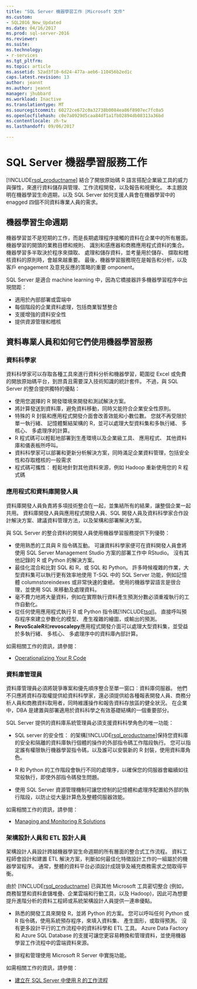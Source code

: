```yaml
---
title: "SQL Server 機器學習工作 |Microsoft 文件"
ms.custom:
- SQL2016_New_Updated
ms.date: 04/16/2017
ms.prod: sql-server-2016
ms.reviewer: 
ms.suite: 
ms.technology:
- r-services
ms.tgt_pltfrm: 
ms.topic: article
ms.assetid: 52ad3f10-6d24-477a-aeb6-110456b2ed1c
caps.latest.revision: 13
author: jeannt
ms.author: jeannt
manager: jhubbard
ms.workload: Inactive
ms.translationtype: MT
ms.sourcegitcommit: 60272ce672c0a32738b0084ea86f8907ec7fc0a5
ms.openlocfilehash: c0e7a0929d5caa84df1a1fb02894db08313a36bd
ms.contentlocale: zh-tw
ms.lasthandoff: 09/06/2017

---
```

# <a name="sql-server-machine-learning-tasks"></a>SQL Server 機器學習服務工作

[!INCLUDE[rsql_productname](../../includes/rsql-productname-md.md)] 結合了開放原始碼 R 語言搭配企業級工具的威力與彈性，來進行資料儲存與管理、工作流程開發，以及報告和視覺化。 本主題說明在機器學習生命週期，以及 SQL Server 如何支援人員會在機器學習中的 enagged 四個不同資料專業人員的需求。

## <a name="machine-learning-life-cycle"></a>機器學習生命週期

機器學習並不是短期的工作，而是長期處理程序接觸的資料在企業中的所有層面。 機器學習的開頭的業務目標和規則、 識別和感應器和商務應用程式資料的集合。 機器學習多半取決於程序來擷取、 處理和儲存資料，並考量用於儲存、 擷取和稽核資料的原則時，會越來越重要。 最後，機器學習服務現在是報告和分析，以及客戶 engagement 及意見反應的策略的重要 omponent。



SQL Server 是適合 machine learning 中，因為它橋接器許多機器學習程序中出現間距：

+ 適用於內部部署或雲端中
+ 每個階段的企業資料處理，包括商業智慧整合
+ 支援增強的資料安全性
+ 提供資源管理和稽核

## <a name="data-professionals-and-how-they-use-machine-learning"></a>資料專業人員和如何它們使用機器學習服務

### <a name="data-scientists"></a>資料科學家

資料科學家可以存取各種工具來進行資料分析和機器學習，範圍從 Excel 或免費的開放原始碼平台，到昂貴且需要深入技術知識的統計套件。 不過，與 SQL Server 的整合提供獨特的優點：

+ 使用您選擇的 R 開發環境來開發和測試解決方案。
+ 將計算發送到資料庫，避免資料移動，同時又能符合企業安全性原則。
+ 特殊的 R 封裝和應用程式開發介面會改善效能和小數位數。 您就不再受限於單一執行緒、 記憶體繫結架構的 R，並可以處理大型資料集和多執行緒、 多核心、 多處理序的計算。
+ R 程式碼可以輕鬆地部署到生產環境以及企業級工具、 應用程式、 其他資料庫和儀表板所呼叫。
+ 資料科學家可以部署和更新分析解決方案，同時滿足企業資料管理，包括安全性和存取稽核的一般需求
+ 程式碼可攜性： 輕鬆地針對其他資料來源，例如 Hadoop 重新使用您的 R 程式碼

### <a name="application-and-database-developers"></a>應用程式和資料庫開發人員

資料庫開發人員負責將多項技術整合在一起，並集結所有的結果，讓整個企業一起共用。 資料庫開發人員與應用程式開發人員、SQL 開發人員及資料科學家合作設計解決方案、建議資料管理方法，以及架構和部署解決方案。 

與 SQL Server 的整合資料的開發人員使用機器學習服務提供下列優勢：

+ 使用熟悉的工具與 R 指令碼互動。 可讓資料科學家便可在資料開發人員會將使用 SQL Server Management Studio 方案的部署工作中 RStudio。 沒有其他記錄的 R 或 Python 的解決方案。
+ 最佳化混合和比對 SQL 和 R，或 SQL 和 Python。 許多時候複雜的作業，大型資料集可以執行更有效率地使用 T-SQL 中的 SQL Server 功能，例如記憶體 columnstoreindexes 或非常快速的彙總。 使用的機器學習語言是很合理，並使用 SQL 來移動及處理資料。
+ 毫不費力地將大量資料，例如在實際執行資料產生預測分數必須重複執行的工作自動化。
+ 從任何使用應用程式執行 R 或 Python 指令碼[!INCLUDE[tsql](../../includes/tsql-md.md)]。 直接呼叫預存程序來建立參數化的模型、 產生複雜的繪圖，或輸出的預測。
+ **RevoScaleR**和**revoscalepy**應用程式開發介面可以處理大型資料集，並受益於多執行緒、 多核心、 多處理序中的資料庫內部計算。

如需相關工作的資訊，請參閱：
+ [Operationalizing Your R Code](../../advanced-analytics/r-services/operationalizing-your-r-code.md)

### <a name="database-administrators"></a>資料庫管理員

資料庫管理員必須將競爭專案和優先順序整合至單一窗口︰資料庫伺服器。 他們不只應將資料存取權提供給資料科學家，還必須提供給各種報表開發人員、商務分析人員和商務資料取用者，同時維護操作和報告資料存放區的健全狀況。 在企業中，DBA 是建置與部署適用於資料科學之有效基礎結構的一個重要部分。 

SQL Server 提供的資料庫系統管理員必須支援資料科學角色的唯一功能：

+ SQL server 的安全性： 的架構[!INCLUDE[rsql_productname](../../includes/rsql-productname-md.md)]保持您資料庫的安全和隔離的資料庫執行個體的操作的外部指令碼工作階段執行。 您可以指定誰有權限執行機器學習指令碼，以及誰可以安裝新的 R 封裝，使用資料庫角色。

+ R 和 Python 的工作階段會執行不同的處理序，以確保您的伺服器會繼續如往常般執行，即使外部指令碼發生問題。

+ 使用 SQL Server 資源管理機制可讓您控制的記憶體和處理序配置給外部的執行階段，以防止從大量計算危及整體伺服器效能。

如需相關工作的資訊，請參閱：
+ [Managing and Monitoring R Solutions](../../advanced-analytics/r-services/managing-and-monitoring-r-solutions.md)

### <a name="architects-and-etl-designers"></a>架構設計人員和 ETL 設計人員

架構設計人員設計跨越機器學習生命週期的所有層面的整合式工作流程。 資料工程師會設計和建置 ETL 解決方案，判斷如何最佳化特徵設計工作的一組屬於的機器學習程序。 通常，整體的資料平台必須設計成競爭及補充商務需求之間取得平衡。

由於 [!INCLUDE[rsql_productname](../../includes/rsql-productname-md.md)] 已與其他 Microsoft 工具密切整合 (例如，商務智慧和資料倉儲堆疊、企業雲端和行動工具，以及 Hadoop)，因此可為想要提升進階分析的資料工程師或系統架構設計人員提供一連串優點。

+ 熟悉的開發工具來開發 R，並將 Python 的方案。 您可以呼叫任何 Python 或 R 指令碼，使用系統預存程序，來填入資料集、 產生圖形，或取得預測。 沒有更多設計平行的工作流程中的資料科學和 ETL 工具。 Azure Data Factory 和 Azure SQL Database 的支援可讓您更容易轉換和管理資料，並使用機器學習工作流程中的雲端資料來源。

+ 排程和管理使用 Microsoft R Server 中實施功能。

如需相關工作的資訊，請參閱：

+ [建立在 SQL Server 中使用 R 的工作流程](../../advanced-analytics/r-services/creating-workflows-that-use-r-in-sql-server.md)


